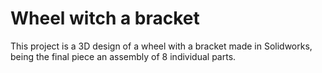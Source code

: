 # Wheel witch a bracket
This project is a 3D design of a wheel with a bracket made in Solidworks, being the final piece an assembly of 8 individual parts.
